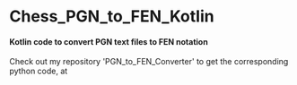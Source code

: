 # Chess_PGN_to_FEN_Kotlin
#### Kotlin code to convert PGN text files to FEN notation

Check out my repository 'PGN_to_FEN_Converter' to get the corresponding python code, at 
